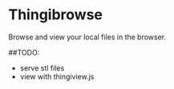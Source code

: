# Thingibrowse

Browse and view your local files in the browser.

##TODO:
* serve stl files
* view with thingiview.js
